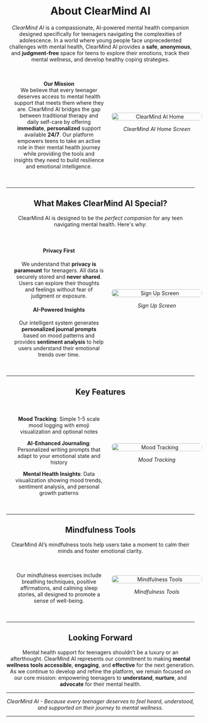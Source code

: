 <div align="center">

# **About ClearMind AI**  
_ClearMind AI_ is a compassionate, AI-powered mental health companion designed specifically for teenagers navigating the complexities of adolescence. In a world where young people face unprecedented challenges with mental health, ClearMind AI provides a **safe**, **anonymous**, and **judgment-free** space for teens to explore their emotions, track their mental wellness, and develop healthy coping strategies.

<div style="display: flex; align-items: center; justify-content: space-between; width: 100%; padding: 20px;">
    <div style="flex: 1; padding-right: 20px;">
        <p><strong>Our Mission</strong><br>
        We believe that every teenager deserves access to mental health support that meets them where they are. ClearMind AI bridges the gap between traditional therapy and daily self-care by offering <strong>immediate</strong>, <strong>personalized</strong> support available <strong>24/7</strong>. Our platform empowers teens to take an active role in their mental health journey while providing the tools and insights they need to build resilience and emotional intelligence.</p>
    </div>
    <div style="flex: 1;">
        <img src="https://github.com/user-attachments/assets/f6879ab6-03ad-43dc-aeaf-c93a5dfc5179" alt="ClearMind AI Home" style="width: 100%; border-radius: 8px;">
        <p><em>ClearMind AI Home Screen</em></p>
    </div>
</div>

---

## **What Makes ClearMind AI Special?**  
ClearMind AI is designed to be the *perfect companion* for any teen navigating mental health. Here's why:

<div style="display: flex; align-items: center; justify-content: space-between; width: 100%; padding: 20px;">
    <div style="flex: 1; padding-right: 20px;">
        <h4><strong>Privacy First</strong></h4>
        <p>We understand that <strong>privacy is paramount</strong> for teenagers. All data is securely stored and <strong>never shared</strong>. Users can explore their thoughts and feelings without fear of judgment or exposure.</p>
        <h4><strong>AI-Powered Insights</strong></h4>
        <p>Our intelligent system generates <strong>personalized journal prompts</strong> based on mood patterns and provides <strong>sentiment analysis</strong> to help users understand their emotional trends over time.</p>
    </div>
    <div style="flex: 1;">
        <img src="https://github.com/user-attachments/assets/e7fd005d-7798-49ab-9986-9b2428ac40d5" alt="Sign Up Screen" style="width: 100%; border-radius: 8px;">
        <p><em>Sign Up Screen</em></p>
    </div>
</div>

---

## **Key Features**

<div style="display: flex; align-items: center; justify-content: space-between; width: 100%; padding: 20px;">
    <div style="flex: 1; padding-right: 20px;">
        <p><strong>Mood Tracking</strong>: Simple 1-5 scale mood logging with emoji visualization and optional notes</p>
        <p><strong>AI-Enhanced Journaling</strong>: Personalized writing prompts that adapt to your emotional state and history</p>
        <p><strong>Mental Health Insights</strong>: Data visualization showing mood trends, sentiment analysis, and personal growth patterns</p>
    </div>
    <div style="flex: 1;">
        <img src="https://github.com/user-attachments/assets/6f31eb00-f95f-4dbf-9a1e-c39b5f3c653c" alt="Mood Tracking" style="width: 100%; border-radius: 8px;">
        <p><em>Mood Tracking</em></p>
    </div>
</div>

---

## **Mindfulness Tools**
ClearMind AI’s mindfulness tools help users take a moment to calm their minds and foster emotional clarity.

<div style="display: flex; align-items: center; justify-content: space-between; width: 100%; padding: 20px;">
    <div style="flex: 1; padding-right: 20px;">
        <p>Our mindfulness exercises include breathing techniques, positive affirmations, and calming sleep stories, all designed to promote a sense of well-being.</p>
    </div>
    <div style="flex: 1;">
        <img src="https://github.com/user-attachments/assets/e4210228-5cbc-4e04-80e2-3ae76304a65f" alt="Mindfulness Tools" style="width: 100%; border-radius: 8px;">
        <p><em>Mindfulness Tools</em></p>
    </div>
</div>

---

## **Looking Forward**

Mental health support for teenagers shouldn’t be a luxury or an afterthought. ClearMind AI represents our commitment to making **mental wellness tools accessible**, **engaging**, and **effective** for the next generation. As we continue to develop and refine the platform, we remain focused on our core mission: empowering teenagers to **understand**, **nurture**, and **advocate** for their mental health.

---

*ClearMind AI - Because every teenager deserves to feel heard, understood, and supported on their journey to mental wellness.*

---

</div>

